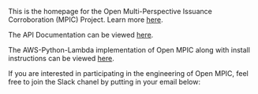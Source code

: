 This is the homepage for the Open Multi-Perspective Issuance Corroboration (MPIC) Project. Learn more [here](https://freedom-to-tinker.com/2024/02/13/announcing-the-open-multi-perspective-issuance-corroboration-project/).

The API Documentation can be viewed [here](https://open-mpic.org/documentation.html).

The AWS-Python-Lambda implementation of Open MPIC along with install instructions can be viewed [here](https://github.com/open-mpic/aws-lambda-python).

If you are interested in participating in the engineering of Open MPIC, feel free to join the Slack chanel by putting in your email below:

<div id="CommunityInviter"></div>
<script>
  window.CommunityInviterAsyncInit = function () {
    CommunityInviter.init({
      app_url:'open-mpic-team',
      team_id:'openmpic'
   })
  };

  (function(d, s, id){
    var js, fjs = d.getElementsByTagName(s)[0];
    if (d.getElementById(id)) {return;}
    js = d.createElement(s); js.id = id;
    js.src = "https://communityinviter.com/js/communityinviter.js";
    fjs.parentNode.insertBefore(js, fjs);
  }(document, 'script', 'Community_Inviter'));
</script>
